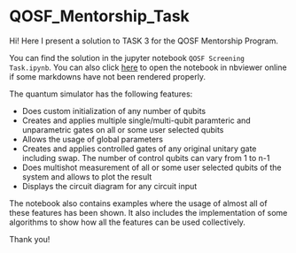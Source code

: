 # QOSF_Mentorship_Task
Hi! Here I present a solution to TASK 3 for the QOSF Mentorship Program.

You can find the solution in the jupyter notebook `QOSF Screening Task.ipynb`. You can also click [here](https://nbviewer.jupyter.org/github/tgag17/QOSF_Mentorship_Task/blob/main/QOSF%20Screening%20Task.ipynb) to open the notebook in nbviewer online if some markdowns have not been rendered properly.

The quantum simulator has the following features:
- Does custom initialization of any number of qubits
- Creates and applies multiple single/multi-qubit paramteric and unparametric gates on all or some user selected qubits
- Allows the usage of global parameters
- Creates and applies controlled gates of any original unitary gate including swap. The number of control qubits can vary from 1 to n-1
- Does multishot measurement of all or some user selected qubits of the system and allows to plot the result
- Displays the circuit diagram for any circuit input

The notebook also contains examples where the usage of almost all of these features has been shown. 
It also includes the implementation of some algorithms to show how all the features can be used collectively.

Thank you!
